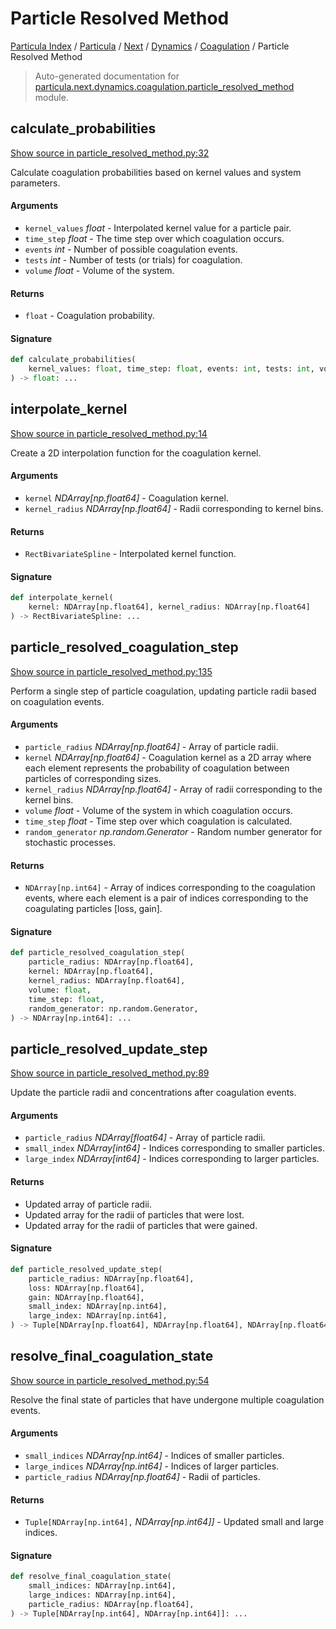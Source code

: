 # Particle Resolved Method

[Particula Index](../../../../README.md#particula-index) / [Particula](../../../index.md#particula) / [Next](../../index.md#next) / [Dynamics](../index.md#dynamics) / [Coagulation](./index.md#coagulation) / Particle Resolved Method

> Auto-generated documentation for [particula.next.dynamics.coagulation.particle_resolved_method](https://github.com/Gorkowski/particula/blob/main/particula/next/dynamics/coagulation/particle_resolved_method.py) module.

## calculate_probabilities

[Show source in particle_resolved_method.py:32](https://github.com/Gorkowski/particula/blob/main/particula/next/dynamics/coagulation/particle_resolved_method.py#L32)

Calculate coagulation probabilities based on kernel values and system parameters.

#### Arguments

- `kernel_values` *float* - Interpolated kernel value for a particle pair.
- `time_step` *float* - The time step over which coagulation occurs.
- `events` *int* - Number of possible coagulation events.
- `tests` *int* - Number of tests (or trials) for coagulation.
- `volume` *float* - Volume of the system.

#### Returns

- `float` - Coagulation probability.

#### Signature

```python
def calculate_probabilities(
    kernel_values: float, time_step: float, events: int, tests: int, volume: float
) -> float: ...
```



## interpolate_kernel

[Show source in particle_resolved_method.py:14](https://github.com/Gorkowski/particula/blob/main/particula/next/dynamics/coagulation/particle_resolved_method.py#L14)

Create a 2D interpolation function for the coagulation kernel.

#### Arguments

- `kernel` *NDArray[np.float64]* - Coagulation kernel.
- `kernel_radius` *NDArray[np.float64]* - Radii corresponding to kernel
    bins.

#### Returns

- `RectBivariateSpline` - Interpolated kernel function.

#### Signature

```python
def interpolate_kernel(
    kernel: NDArray[np.float64], kernel_radius: NDArray[np.float64]
) -> RectBivariateSpline: ...
```



## particle_resolved_coagulation_step

[Show source in particle_resolved_method.py:135](https://github.com/Gorkowski/particula/blob/main/particula/next/dynamics/coagulation/particle_resolved_method.py#L135)

Perform a single step of particle coagulation, updating particle radii
based on coagulation events.

#### Arguments

- `particle_radius` *NDArray[np.float64]* - Array of particle radii.
- `kernel` *NDArray[np.float64]* - Coagulation kernel as a 2D array where
    each element represents the probability of coagulation between
    particles of corresponding sizes.
- `kernel_radius` *NDArray[np.float64]* - Array of radii corresponding to
    the kernel bins.
- `volume` *float* - Volume of the system in which coagulation occurs.
- `time_step` *float* - Time step over which coagulation is calculated.
- `random_generator` *np.random.Generator* - Random number generator for
    stochastic processes.

#### Returns

- `NDArray[np.int64]` - Array of indices corresponding to the coagulation
    events, where each element is a pair of indices corresponding to
    the coagulating particles [loss, gain].

#### Signature

```python
def particle_resolved_coagulation_step(
    particle_radius: NDArray[np.float64],
    kernel: NDArray[np.float64],
    kernel_radius: NDArray[np.float64],
    volume: float,
    time_step: float,
    random_generator: np.random.Generator,
) -> NDArray[np.int64]: ...
```



## particle_resolved_update_step

[Show source in particle_resolved_method.py:89](https://github.com/Gorkowski/particula/blob/main/particula/next/dynamics/coagulation/particle_resolved_method.py#L89)

Update the particle radii and concentrations after coagulation events.

#### Arguments

- `particle_radius` *NDArray[float64]* - Array of particle radii.
- `small_index` *NDArray[int64]* - Indices corresponding to smaller
    particles.
- `large_index` *NDArray[int64]* - Indices corresponding to larger
    particles.

#### Returns

- Updated array of particle radii.
- Updated array for the radii of particles that were lost.
- Updated array for the radii of particles that were gained.

#### Signature

```python
def particle_resolved_update_step(
    particle_radius: NDArray[np.float64],
    loss: NDArray[np.float64],
    gain: NDArray[np.float64],
    small_index: NDArray[np.int64],
    large_index: NDArray[np.int64],
) -> Tuple[NDArray[np.float64], NDArray[np.float64], NDArray[np.float64]]: ...
```



## resolve_final_coagulation_state

[Show source in particle_resolved_method.py:54](https://github.com/Gorkowski/particula/blob/main/particula/next/dynamics/coagulation/particle_resolved_method.py#L54)

Resolve the final state of particles that have undergone multiple coagulation events.

#### Arguments

- `small_indices` *NDArray[np.int64]* - Indices of smaller particles.
- `large_indices` *NDArray[np.int64]* - Indices of larger particles.
- `particle_radius` *NDArray[np.float64]* - Radii of particles.

#### Returns

- `Tuple[NDArray[np.int64],` *NDArray[np.int64]]* - Updated small and large indices.

#### Signature

```python
def resolve_final_coagulation_state(
    small_indices: NDArray[np.int64],
    large_indices: NDArray[np.int64],
    particle_radius: NDArray[np.float64],
) -> Tuple[NDArray[np.int64], NDArray[np.int64]]: ...
```
